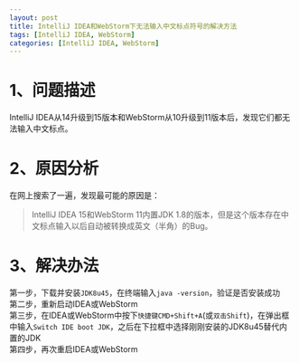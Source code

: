 ```yaml
---
layout: post
title: IntelliJ IDEA和WebStorm下无法输入中文标点符号的解决方法
tags: [IntelliJ IDEA, WebStorm]
categories: [IntelliJ IDEA, WebStorm]
---
```




# 1、问题描述
IntelliJ IDEA从14升级到15版本和WebStorm从10升级到11版本后，发现它们都无法输入中文标点。


# 2、原因分析
在网上搜索了一遍，发现最可能的原因是：

> IntelliJ IDEA 15和WebStorm 11内置JDK 1.8的版本，但是这个版本存在中文标点输入以后自动被转换成英文（半角）的Bug。


# 3、解决办法

第一步，下载并安装`JDK8u45`，在终端输入`java -version`，验证是否安装成功 <br>
第二步，重新启动IDEA或WebStorm <br>
第三步，在IDEA或WebStorm中按下`快捷键CMD+Shift+A`(或`双击Shift`)，在弹出框中输入`Switch IDE boot JDK`，之后在下拉框中选择刚刚安装的JDK8u45替代内置的JDK <br>
第四步，再次重启IDEA或WebStorm



